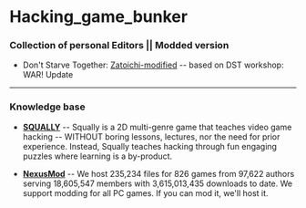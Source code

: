 # Hacking_game_bunker
### Collection of personal **Editors || Modded version**

+ Don't Starve Together: [Zatoichi-modified](https://github.com/zard777/Zatoichi-modified) -- based on DST workshop: WAR! Update

-------------


### Knowledge base 

+ **[SQUALLY](https://squallygame.com)** -- Squally is a 2D multi-genre game that teaches video game hacking -- WITHOUT boring lessons, lectures, nor the need for prior experience. Instead, Squally teaches hacking through fun engaging puzzles where learning is a by-product. 

+ **[NexusMod](https://www.nexusmods.com)** -- We host 235,234 files for 826 games from 97,622 authors serving 18,605,547 members with 3,615,013,435 downloads to date. We support modding for all PC games. If you can mod it, we'll host it.
